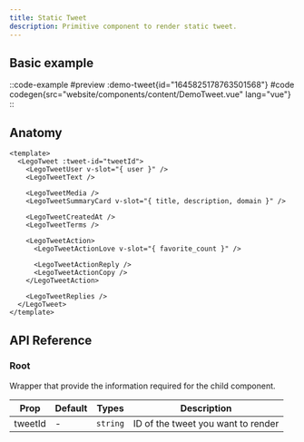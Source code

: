 ```yaml
---
title: Static Tweet
description: Primitive component to render static tweet.
---
```


## Basic example

::code-example
#preview
:demo-tweet{id="1645825178763501568"}
#code
codegen{src="website/components/content/DemoTweet.vue" lang="vue"}
::

## Anatomy

```vue
<template>
  <LegoTweet :tweet-id="tweetId">
    <LegoTweetUser v-slot="{ user }" />
    <LegoTweetText />

    <LegoTweetMedia />
    <LegoTweetSummaryCard v-slot="{ title, description, domain }" />

    <LegoTweetCreatedAt />
    <LegoTweetTerms />

    <LegoTweetAction>
      <LegoTweetActionLove v-slot="{ favorite_count }" />

      <LegoTweetActionReply />
      <LegoTweetActionCopy />
    </LegoTweetAction>

    <LegoTweetReplies />
  </LegoTweet>
</template>
```

## API Reference

### Root

Wrapper that provide the information required for the child component.

| Prop    | Default | Types    | Description                        |
| ------- | ------- | -------- | ---------------------------------- |
| tweetId | -       | `string` | ID of the tweet you want to render |
